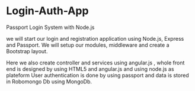 # Login-Auth-App
Passport Login System with Node.js

we will start our login and registration application using Node.js, Express and Passport. We will setup our modules, middleware and create a Bootstrap layout.

Here we also create controller and services using angular.js , whole front end is designed by using HTML5 and angular.js and using node.js as plateform 
User authentication is done by using passport and data is stored in Robomongo Db using MongoDb.







